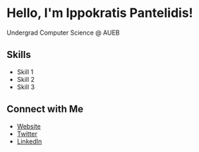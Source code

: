 # Hello, I'm Ippokratis Pantelidis!

Undergrad Computer Science @ AUEB

## Skills

- Skill 1
- Skill 2
- Skill 3

## Connect with Me

- [Website](https://example.com)
- [Twitter](https://twitter.com/example)
- [LinkedIn](https://linkedin.com/in/example)
